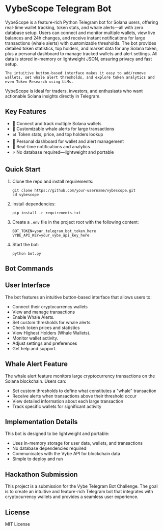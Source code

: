 # VybeScope Telegram Bot

VybeScope is a feature-rich Python Telegram bot for Solana users, offering real-time wallet tracking, token stats, and whale alerts—all with zero database setup. Users can connect and monitor multiple wallets, view live balances and 24h changes, and receive instant notifications for large transactions (whale alerts) with customizable thresholds. The bot provides detailed token statistics, top holders, and market data for any Solana token, plus a personal dashboard to manage tracked wallets and alert settings. All data is stored in-memory or lightweight JSON, ensuring privacy and fast setup.

    The intuitive button-based interface makes it easy to add/remove wallets, set whale alert thresholds, and explore token analytics and even Token Research using LLMs.
 VybeScope is ideal for traders, investors, and enthusiasts who want actionable Solana insights directly in Telegram.

## Key Features
- 🔗 Connect and track multiple Solana wallets
- 🐋 Customizable whale alerts for large transactions
- 📊 Token stats, price, and top holders lookup
- 💼 Personal dashboard for wallet and alert management
- 🔔 Real-time notifications and analytics
- ⚡ No database required—lightweight and portable

## Quick Start
1. Clone the repo and install requirements:
   ```
   git clone https://github.com/your-username/vybescope.git
   cd vybescope
   ```

2. Install dependencies:
   ```
   pip install -r requirements.txt
   ```

3. Create a `.env` file in the project root with the following content:
   ```
   BOT_TOKEN=your_telegram_bot_token_here
   VYBE_API_KEY=your_vybe_api_key_here
   ```

4. Start the bot:
   ```
   python bot.py
   ```

## Bot Commands


## User Interface

The bot features an intuitive button-based interface that allows users to:

- Connect their cryptocurrency wallets
- View and manage transactions
- Enable Whale Alerts.
- Set custom thresholds for whale alerts
- Check token prices and statistics
- View Highest Holders (Whale Wallets).
- Monitor wallet activity.
- Adjust settings and preferences
- Get help and support.

## Whale Alert Feature

The whale alert feature monitors large cryptocurrency transactions on the Solana blockchain. Users can:

- Set custom thresholds to define what constitutes a "whale" transaction
- Receive alerts when transactions above their threshold occur
- View detailed information about each large transaction
- Track specific wallets for significant activity

## Implementation Details

This bot is designed to be lightweight and portable:

- Uses in-memory storage for user data, wallets, and transactions
- No database dependencies required
- Communicates with the Vybe API for blockchain data
- Simple to deploy and run

## Hackathon Submission

This project is a submission for the Vybe Telegram Bot Challenge. The goal is to create an intuitive and feature-rich Telegram bot that integrates with cryptocurrency wallets and provides a seamless user experience.

## License

MIT License 